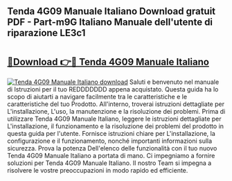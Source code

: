 ## Tenda 4G09 Manuale Italiano Download gratuit PDF - Part-m9G Italiano Manuale dell'utente di riparazione LE3c1

# <h2><a href="http://dfd8qbu.blite.top/?on=Tenda+4G09+Manuale+Italiano">🔗Download 👉🔴 Tenda 4G09 Manuale Italiano</a></h2>

[![Tenda 4G09 Manuale Italiano download](https://i.imgur.com/lujVjoI.png)](http://dfd8qbu.blite.top/?on=Tenda+4G09+Manuale+Italiano)
Saluti e benvenuto nel manuale di Istruzioni per il tuo REDDDDDDD appena acquistato. Questa guida ha lo scopo di aiutarti a navigare facilmente tra le caratteristiche e le caratteristiche del tuo Prodotto. All'interno, troverai istruzioni dettagliate per L'installazione, L'uso, la manutenzione e la risoluzione dei problemi. Prima di utilizzare Tenda 4G09 Manuale Italiano, leggere le istruzioni dettagliate per L'installazione, il funzionamento e la risoluzione dei problemi del prodotto in questa guida per l'utente. Fornisce istruzioni chiare per L'installazione, la configurazione e il funzionamento, nonché importanti informazioni sulla sicurezza. Prova la potenza Dell'elenco delle funzionalità con il tuo nuovo Tenda 4G09 Manuale Italiano a portata di mano. Ci impegniamo a fornire soluzioni per Tenda 4G09 Manuale Italiano. Il nostro Team si impegna a risolvere le vostre preoccupazioni in modo rapido ed efficiente.
